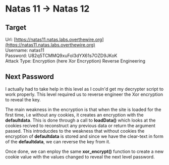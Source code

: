 # Natas 11 -> Natas 12


## Target
Url: [https://natas11.natas.labs.overthewire.org](https://natas11.natas.labs.overthewire.org) <br/>
Username: natas11 <br/>
Password: U82q5TCMMQ9xuFoI3dYX61s7OZD9JKoK <br/>
Attack Type: Encryption (here Xor Encryption) Reverse Engineering<br/>


## Next Password
I actually had to take help in this level as I couln'd get my decrypter script to work properly. This level required us to reverse engineer the Xor encryption to reveal the key.

The main weakness in the encryption is that when the site is loaded for the first time, i.e without any cookies, it creates an encryption with the **defaultdata**. This is done through a call to **loadData()** which looks at the cookies recived to reconstruct any previous data or return the argument passed. This introducdes to the weakness that without cookies the encryption of **defaultdata** is stored and since we have the clear-text in form of the **defaultdata**, we can reverse the key from it.

Once done, we can enploy the same **xor_encrypt()** function to create a new cookie value with the values changed to reveal the next level password.
